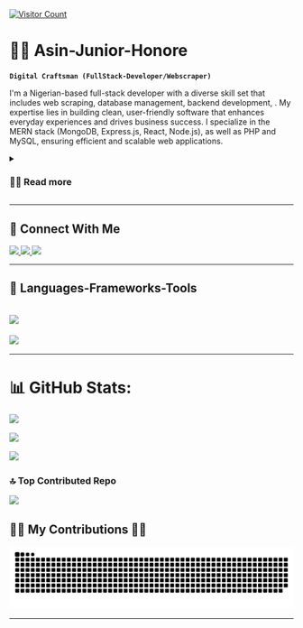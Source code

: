 <a href="https://visitcount.itsvg.in" align="right">
  <img src="https://visitcount.itsvg.in/api?id=Asin-Junior-Honore&icon=0&color=0" alt="Visitor Count" />
</a>


# 🏄‍♂️ Asin-Junior-Honore

**`Digital Craftsman (FullStack-Developer/Webscraper)`**

I'm a Nigerian-based full-stack developer with a diverse skill set that includes web scraping, database management, backend development, . My expertise lies in building clean, user-friendly software that enhances everyday experiences and drives business success. I specialize in the MERN stack (MongoDB, Express.js, React, Node.js), as well as PHP and MySQL, ensuring efficient and scalable web applications.

<details>
  <summary><h3>👨‍💻 Read more</h3></summary>
  
  With a strong foundation in both front-end and back-end technologies, I create seamless user interfaces while ensuring robust server-side functionality. As a MERN (MongoDB, Express.js, React, Node.js) developer, I specialize in building dynamic and scalable web applications that deliver exceptional user experiences.

  My proficiency in PHP and MySQL complements my MERN stack expertise, allowing me to develop versatile applications and manage complex databases effectively. Additionally, I leverage web scraping techniques to gather valuable data from the web, enabling informed business decisions and driving innovation.

  I thrive on solving complex problems and crafting solutions that make a meaningful impact. Whether it's optimizing performance, implementing new features, or debugging issues, I approach every challenge with enthusiasm and dedication.

  ### Additional Details:
  - Continuously expanding expertise in MERN stack technologies
  - Actively contribute to open-source projects and collaborate with developers worldwide
  - Regularly participate in tech communities, sharing knowledge and insights
  - Passionate about exploring emerging trends in web development and integrating them into projects
</details>


 <hr/>



<div>
  <h2>🔗 Connect With Me </h2>
  <a href="mailto:asinhonore823@gmail.com">
    <img src="https://img.shields.io/badge/Gmail-333333?style=for-the-badge&logo=gmail&logoColor=red" />
  </a>
  <a href="https://www.linkedin.com/in/asin-honore-6427042a2/" target="_blank">
    <img src="https://img.shields.io/badge/LinkedIn-0077B5?style=for-the-badge&logo=linkedin&logoColor=white" target="_blank" />
  </a>
  <a href="https://asin-honore.vercel.app/" target="_blank">
     <img src="https://img.shields.io/badge/Portfolio-FF5722?style=for-the-badge&logo=todoist&logoColor=white" target="_blank" />
  </a>
</div>


 <hr/>



<div>
  <h2>🧰 Languages-Frameworks-Tools</h2>
<br/>
<div>
<img src="https://skillicons.dev/icons?i=react,bootstrap,php,html,css,jest,github,figma,tailwind,git" />
<br/>
<br/>
<img src="https://skillicons.dev/icons?i=nodejs,javascript,typescript,express,firebase,mongodb,nextjs,mysql,githubactions,docker" /><br>
</div>

</div>


<hr/>
 



# 📊 GitHub Stats:
![](https://github-readme-stats.vercel.app/api?username=Asin-Junior-Honore&theme=react&hide_border=false&include_all_commits=true&count_private=false)<br/>

![](https://github-readme-stats.vercel.app/api/top-langs/?username=Asin-Junior-Honore&theme=react&hide_border=false&include_all_commits=true&count_private=false&layout=compact)

![](https://github-readme-streak-stats.herokuapp.com/?user=Asin-Junior-Honore&theme=react&hide_border=false)





### 🔝 Top Contributed Repo
![](https://github-contributor-stats.vercel.app/api?username=Asin-Junior-Honore&limit=5&theme=dark&combine_all_yearly_contributions=true)




<div>
  <h2>🧑‍💻 My Contributions 🧑‍💻</h2>
  <img alt="snake eating my contributions" src="https://raw.githubusercontent.com/Asin-Junior-Honore/Asin-Junior-Honore/output/github-contribution-grid-snake.svg" />
  <br/>
</div>


---




